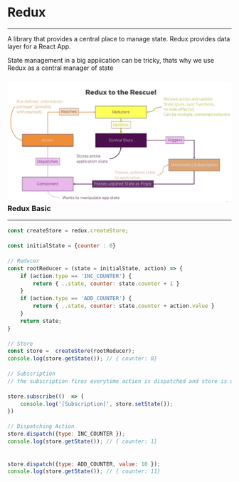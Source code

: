 # Redux

---

A library that provides a central place to manage state. Redux provides data layer for a React App.

State management in a big appiication can be tricky, thats why we use Redux as a central manager of state

### ![](/assets/redux.png)Redux Basic

---

```JavaScript
const createStore = redux.createStore;

const initialState = {counter : 0}

// Reducer
const rootReducer = (state = initialState, action) => {
    if (action.type == 'INC_COUNTER') {
        return { ..state, counter: state.counter + 1 }
    }
    if (action.type == 'ADD_COUNTER') {
        return { ..state, counter: state.counter + action.value }
    }
    return state; 
}

// Store 
const store =  createStore(rootReducer);
console.log(store.getState()); // { counter: 0}

// Subscription 
// the subscription fires everytime action is dispatched and store is updated

store.subscribe(()  => {
    console.log('[Subscription]', store.setState()); 
})

// Dispatching Action
store.dispatch({type: INC_COUNTER });
console.log(store.getState()); // { counter: 1}


store.dispatch({type: ADD_COUNTER, value: 10 });
console.log(store.getState()); // { counter: 11}

```



